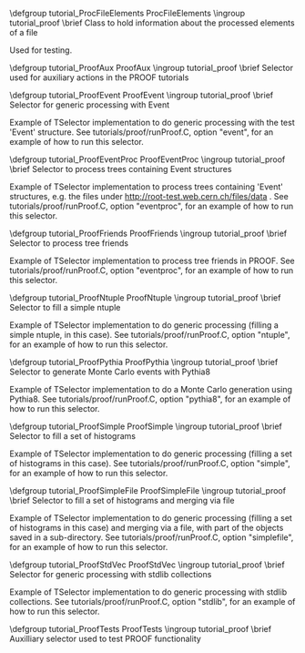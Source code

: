 \defgroup tutorial_ProcFileElements ProcFileElements
\ingroup tutorial_proof
\brief Class to hold information about the processed elements of a file

Used for testing.

\defgroup tutorial_ProofAux ProofAux
\ingroup tutorial_proof
\brief Selector used for auxiliary actions in the PROOF tutorials

\defgroup tutorial_ProofEvent ProofEvent
\ingroup tutorial_proof
\brief Selector for generic processing with Event

Example of TSelector implementation to do generic
processing with the test 'Event' structure.
See tutorials/proof/runProof.C, option "event", for an
example of how to run this selector.

\defgroup tutorial_ProofEventProc ProofEventProc
\ingroup tutorial_proof
\brief Selector to process trees containing Event structures

Example of TSelector implementation to process trees
containing 'Event' structures, e.g. the files under
http://root-test.web.cern.ch/files/data .
See tutorials/proof/runProof.C, option "eventproc", for
an example of how to run this selector.

\defgroup tutorial_ProofFriends ProofFriends
\ingroup tutorial_proof
\brief Selector to process tree friends

Example of TSelector implementation to process tree friends in PROOF.
See tutorials/proof/runProof.C, option "eventproc", for
an example of how to run this selector.

\defgroup tutorial_ProofNtuple ProofNtuple
\ingroup tutorial_proof
\brief Selector to fill a simple ntuple

Example of TSelector implementation to do generic processing
(filling a simple ntuple, in this case).
See tutorials/proof/runProof.C, option "ntuple", for an
example of how to run this selector.

\defgroup tutorial_ProofPythia ProofPythia
\ingroup tutorial_proof
\brief Selector to generate Monte Carlo events with Pythia8

Example of TSelector implementation to do a Monte Carlo
generation using Pythia8.
See tutorials/proof/runProof.C, option "pythia8", for an
example of how to run this selector.

\defgroup tutorial_ProofSimple ProofSimple
\ingroup tutorial_proof
\brief Selector to fill a set of histograms

Example of TSelector implementation to do generic processing (filling a
set of histograms in this case).
See tutorials/proof/runProof.C, option "simple", for an
example of how to run this selector.

\defgroup tutorial_ProofSimpleFile ProofSimpleFile
\ingroup tutorial_proof
\brief Selector to fill a set of histograms and merging via file

Example of TSelector implementation to do generic processing
(filling a set of histograms in this case) and merging via
a file, with part of the objects saved in a sub-directory.
See tutorials/proof/runProof.C, option "simplefile", for an
example of how to run this selector.

\defgroup tutorial_ProofStdVec ProofStdVec
\ingroup tutorial_proof
\brief Selector for generic processing with stdlib collections

Example of TSelector implementation to do generic
processing with stdlib collections.
See tutorials/proof/runProof.C, option "stdlib", for an
example of how to run this selector.

\defgroup tutorial_ProofTests ProofTests
\ingroup tutorial_proof
\brief Auxilliary selector used to test PROOF functionality
